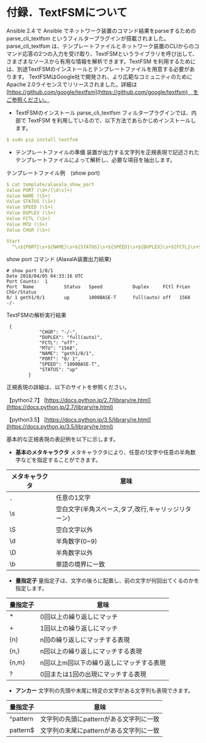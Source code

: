 # 付録．TextFSMについて

Ansible 2.4 で Ansible でネットワーク装置のコマンド結果をparseするための parse\_cli\_textfsm というフィルタープラグインが搭載されました。parse\_cli\_textfsm は、テンプレートファイルとネットワーク装置のCLIからのコマンド応答の2つの入力を受け取り、TextFSMというライブラリを呼び出して、さまざまなソースから有用な情報を解析できます。TextFSM を利用するためには、別途TextFSMのインストールとテンプレートファイルを用意する必要があります。
TextFSMはGoogle社で開発され、より広範なコミュニティのためにApache 2.0ライセンスでリリースされました。詳細は [https://github.com/google/textfsm](https://github.com/google/textfsm)　をご参照ください。

- TextFSMのインストール
parse\_cli\_textfsm フィルタープラグインでは、内部で TextFSM を利用しているので、以下方法であらかじめインストールします。
~~~yaml
$ sudo pip install textfsm
~~~

- テンプレートファイルの準備
装置が出力する文字列を正規表現で記述されたテンプレートファイルによって解析し、必要な項目を抽出します。

テンプレートファイル例　(show port)
~~~yaml
$ cat template/alaxala_show_port
Value PORT (\d+/[\d\s]+)
Value NAME (\S+)
Value STATUS (\S+)
Value SPEED (\S+)
Value DUPLEX (\S+)
Value FCTL (\S+)
Value MTU (\S+)
Value CHGR (\S+)

Start
  ^\s${PORT}\s+${NAME}\s+${STATUS}\s+${SPEED}\s+${DUPLEX}\s+${FCTL}\s+${MTU}\s+${CHGR} -> Record
~~~

show port コマンド (AlaxalA装置出力結果)
~~~
# show port 1/0/1
Date 2018/04/05 04:33:16 UTC
Port Counts:  1
Port  Name           Status   Speed           Duplex     FCtl FrLen ChGr/Status
0/ 1 geth1/0/1       up       1000BASE-T      full(auto) off   1568   -/-
~~~

TextFSMの解析実行結果
~~~
 {
            "CHGR": "-/-",
            "DUPLEX": "full(auto)",
            "FCTL": "off",
            "MTU": "1568",
            "NAME": "geth1/0/1",
            "PORT": "0/ 1",
            "SPEED": "1000BASE-T",
            "STATUS": "up"
        }
~~~
正規表現の詳細は、以下のサイトを参照ください。

【python2.7】 [https://docs.python.jp/2.7/library/re.html](https://docs.python.jp/2.7/library/re.html)

【python3.5】 [https://docs.python.jp/3.5/library/re.html](https://docs.python.jp/3.5/library/re.html)

基本的な正規表現の表記例を以下に示します。

- **基本のメタキャラクタ**
メタキャラクタにより、任意の1文字や任意の半角数字などを指定することができます。

|メタキャラクタ | 意味 |
|-----------| -----|
|．         | 任意の1文字 |
|\\s        |空白文字(半角スペース,タブ,改行,キャリッジリターン)|
|\\S        |空白文字以外|
|\\d        |半角数字(0\~9)|
|\\D        |半角数字以外|
|\\b        |単語の境界に一致|

- **量指定子**
量指定子は、文字の後ろに配置し、前の文字が何回出てくるのかを指定します。

|量指定子   |意味  |
|-------- | ----|
| *|    0回以上の繰り返しにマッチ|
|+ |    1回以上の繰り返しにマッチ|
|{n} |  n回の繰り返しにマッチする表現|
|{n,} | n回以上の繰り返しにマッチする表現|
| {n,m}  |     n回以上m回以下の繰り返しにマッチする表現|
| ?  |0回または1回の出現にマッチする表現|

- **アンカー**
文字列の先頭や末尾に特定の文字がある文字列も表現できます。

|量指定子  |  意味  |
|--------| -------|
|^pattern  | 文字列の先頭にpatternがある文字列に一致 |
|pattern\$  | 文字列の末尾にpatternがある文字列に一致 |
